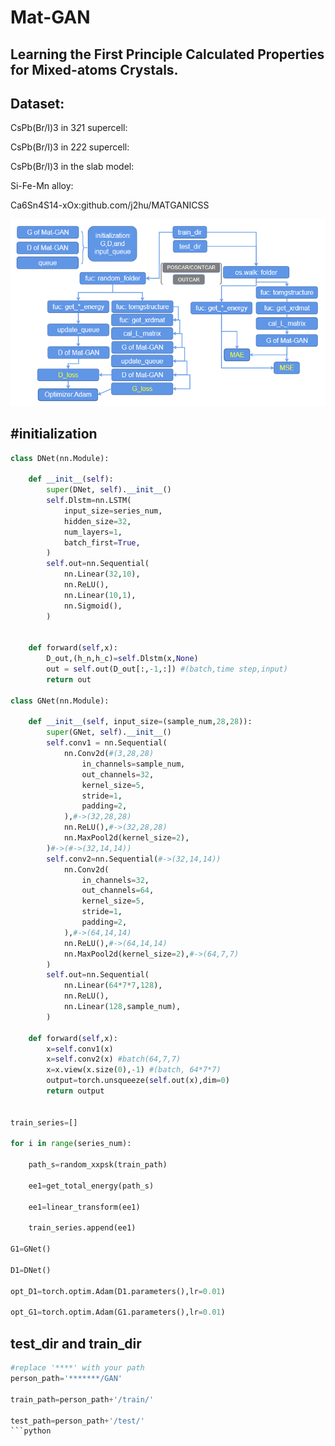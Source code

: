 Mat-GAN
========
Learning the First Principle Calculated Properties for Mixed-atoms Crystals.
-------------------------------------------------------------------


Dataset:
----------


CsPb(Br/I)3 in 3*2*1 supercell:

CsPb(Br/I)3 in 2*2*2 supercell:

CsPb(Br/I)3 in the slab model:

Si-Fe-Mn alloy:

Ca6Sn4S14-xOx:github.com/j2hu/MATGANICSS

![Mat-GAN](https://github.com/j2hu/Mat-GAN/blob/master/Mat-GAN-code-flow.png)


#initialization
----------------------
```python
class DNet(nn.Module):

    def __init__(self):
        super(DNet, self).__init__()
        self.Dlstm=nn.LSTM(
            input_size=series_num,
            hidden_size=32,
            num_layers=1,
            batch_first=True,
        )
        self.out=nn.Sequential(
            nn.Linear(32,10),
            nn.ReLU(),
            nn.Linear(10,1),
            nn.Sigmoid(),
        )

        
    def forward(self,x):
        D_out,(h_n,h_c)=self.Dlstm(x,None)
        out = self.out(D_out[:,-1,:]) #(batch,time step,input)   
        return out

class GNet(nn.Module):
    
    def __init__(self, input_size=(sample_num,28,28)):
        super(GNet, self).__init__()
        self.conv1 = nn.Sequential(
            nn.Conv2d(#(3,28,28)
                in_channels=sample_num,
                out_channels=32,
                kernel_size=5,
                stride=1,
                padding=2,
            ),#->(32,28,28)
            nn.ReLU(),#->(32,28,28)
            nn.MaxPool2d(kernel_size=2),
        )#->(#->(32,14,14))
        self.conv2=nn.Sequential(#->(32,14,14))
            nn.Conv2d(
                in_channels=32,
                out_channels=64,
                kernel_size=5,
                stride=1,
                padding=2,
            ),#->(64,14,14)
            nn.ReLU(),#->(64,14,14)
            nn.MaxPool2d(kernel_size=2),#->(64,7,7)
        )
        self.out=nn.Sequential(
            nn.Linear(64*7*7,128),
            nn.ReLU(),
            nn.Linear(128,sample_num),            
        )
        
    def forward(self,x):
        x=self.conv1(x)
        x=self.conv2(x) #batch(64,7,7)
        x=x.view(x.size(0),-1) #(batch, 64*7*7)
        output=torch.unsqueeze(self.out(x),dim=0)
        return output
        

train_series=[]

for i in range(series_num):

    path_s=random_xxpsk(train_path)
    
    ee1=get_total_energy(path_s)
    
    ee1=linear_transform(ee1)
    
    train_series.append(ee1)
    
G1=GNet()

D1=DNet()

opt_D1=torch.optim.Adam(D1.parameters(),lr=0.01)

opt_G1=torch.optim.Adam(G1.parameters(),lr=0.01)
```

test_dir and train_dir
-----------------------
```python
#replace '****' with your path
person_path='*******/GAN'

train_path=person_path+'/train/'

test_path=person_path+'/test/'
```python


